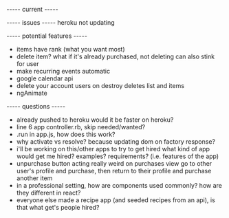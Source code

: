 ----- current -----


----- issues -----
heroku not updating

----- potential features -----
+ items have rank (what you want most)
+ delete item? what if it's already purchased, not deleting can also stink for user
+ make recurring events automatic
+ google calendar api
+ delete your account
  users on destroy deletes list and items
+ ngAnimate


----- questions -----
+ already pushed to heroku
  would it be faster on heroku?
+ line 6 app controller.rb, skip needed/wanted?
+ .run in app.js, how does this work?
+ why activate vs resolve?
  because updating dom on factory response?
+ i'll be working on this/other apps to try to get hired
  what kind of app would get me hired?
  examples?
  requirements? (i.e. features of the app)
+ unpurchase button acting really weird on purchases view
  go to other user's profile and purchase, then return to their profile and purchase another item
+ in a professional setting, how are components used commonly? how are they different in react?
+ everyone else made a recipe app (and seeded recipes from an api), is that what get's people hired?
